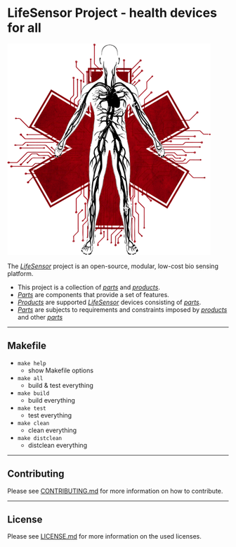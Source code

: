 # LifeSensor Project - health devices for all

![lifesensor_logo.png](./docs/lifesensor_logo.png)

The [*LifeSensor*](https://lifesensor.org) project is an open-source, modular, low-cost bio sensing platform.

- This project is a collection of [*parts*](./parts/) and [*products*](./products/).
- [*Parts*](./parts/) are components that provide a set of features.
- [*Products*](./products/) are supported [*LifeSensor*](https://lifesensor.org) devices consisting of [*parts*](./parts/).
- [*Parts*](./parts/) are subjects to requirements and constraints imposed by [*products*](./products/) and other [*parts*](./parts/)

---
## Makefile
<!-- LIST OF MAKEFILE TARGETS -->
- `make help`
  - show Makefile options
- `make all`
  - build & test everything
- `make build`
  - build everything
- `make test`
  - test everything
- `make clean`
  - clean everything
- `make distclean`
  - distclean everything

---
## Contributing
Please see
[CONTRIBUTING.md](./CONTRIBUTING.md)
for more information on how to contribute.

---
## License
Please see
[LICENSE.md](./LICENSE.md)
for more information on the used licenses.